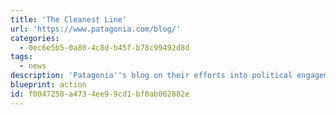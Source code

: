 ```yaml
---
title: 'The Cleanest Line'
url: 'https://www.patagonia.com/blog/'
categories:
  - 0ec6e5b5-0a80-4c8d-b45f-b78c99492d8d
tags:
  - news
description: 'Patagonia''s blog on their efforts into political engagement for environmental protection of green spaces, global strikes, their efforts subsidizing solar energy in various communities, and all sorts of other climate action.'
blueprint: action
id: f0047258-a473-4ee9-9cd1-bf0ab062882e
---
```

